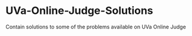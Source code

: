 # UVa-Online-Judge-Solutions
Contain solutions to some of the problems available on UVa Online Judge
